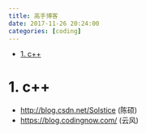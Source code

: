 ```yaml
---
title: 高手博客
date: 2017-11-26 20:24:00
categories: [coding]
---
```


<!-- TOC -->

- [1. c++](#1-c)

<!-- /TOC -->


<a id="markdown-1-c" name="1-c"></a>
# 1. c++

* http://blog.csdn.net/Solstice (陈硕)
* https://blog.codingnow.com/ (云风)
